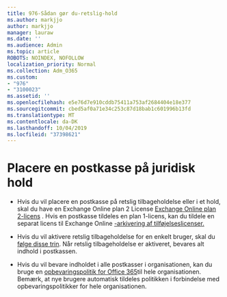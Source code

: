 ```yaml
---
title: 976-Sådan gør du-retslig-hold
ms.author: markjjo
author: markjjo
manager: lauraw
ms.date: ''
ms.audience: Admin
ms.topic: article
ROBOTS: NOINDEX, NOFOLLOW
localization_priority: Normal
ms.collection: Adm_O365
ms.custom:
- "976"
- "3100023"
ms.assetid: ''
ms.openlocfilehash: e5e76d7e910cddb75411a753af2684404e18e377
ms.sourcegitcommit: cbed5af0a71e34c253c87d18bab1c601996b13fd
ms.translationtype: MT
ms.contentlocale: da-DK
ms.lasthandoff: 10/04/2019
ms.locfileid: "37398621"
---
```

# <a name="place-a-mailbox-on-legal-hold"></a>Placere en postkasse på juridisk hold

- Hvis du vil placere en postkasse på retslig tilbageholdelse eller i et hold, skal du have en Exchange Online plan 2 License [Exchange Online plan 2-licens](https://docs.microsoft.com/office365/servicedescriptions/office-365-platform-service-description/office-365-plan-options) . Hvis en postkasse tildeles en plan 1-licens, kan du tildele en separat licens til Exchange Online [-arkivering af tilføjelseslicenser.](https://docs.microsoft.com/office365/servicedescriptions/exchange-online-archiving-service-description)

- Hvis du vil aktivere retslig tilbageholdelse for en enkelt bruger, skal du [følge disse trin](https://docs.microsoft.com/office365/securitycompliance/create-a-litigation-hold). Når retslig tilbageholdelse er aktiveret, bevares alt indhold i postkassen.

- Hvis du vil bevare indholdet i alle postkasser i organisationen, kan du bruge en [opbevaringspolitik for Office 365](https://docs.microsoft.com/microsoft-365/compliance/retention-policies#applying-a-retention-policy-to-an-entire-organization-or-specific-locations)til hele organisationen. Bemærk, at nye brugere automatisk tildeles politikken i forbindelse med opbevaringspolitikker for hele organisationen.
